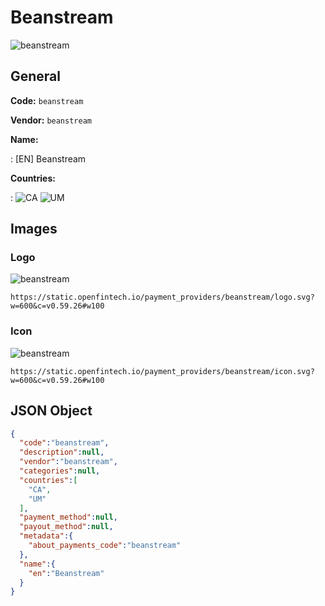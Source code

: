
# Beanstream 
![beanstream](https://static.openfintech.io/payment_providers/beanstream/logo.svg?w=600&c=v0.59.26#w100)  

## General 
 
**Code:** `beanstream`  
 
**Vendor:** `beanstream`  
 
**Name:**  
 
:	[EN] Beanstream  
 
**Countries:**  
 
:	![CA](https://cdnjs.cloudflare.com/ajax/libs/flag-icon-css/3.3.0/flags/4x3/ca.svg#w24) 	![UM](https://cdnjs.cloudflare.com/ajax/libs/flag-icon-css/3.3.0/flags/4x3/um.svg#w24)  

## Images 

### Logo 
 
![beanstream](https://static.openfintech.io/payment_providers/beanstream/logo.svg?w=600&c=v0.59.26#w100)  

```
https://static.openfintech.io/payment_providers/beanstream/logo.svg?w=600&c=v0.59.26#w100
```  

### Icon 
 
![beanstream](https://static.openfintech.io/payment_providers/beanstream/icon.svg?w=600&c=v0.59.26#w100)  

```
https://static.openfintech.io/payment_providers/beanstream/icon.svg?w=600&c=v0.59.26#w100
```  

## JSON Object 

```json
{
  "code":"beanstream",
  "description":null,
  "vendor":"beanstream",
  "categories":null,
  "countries":[
    "CA",
    "UM"
  ],
  "payment_method":null,
  "payout_method":null,
  "metadata":{
    "about_payments_code":"beanstream"
  },
  "name":{
    "en":"Beanstream"
  }
}
```  
